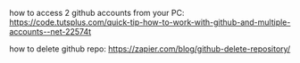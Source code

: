 how to access 2 github accounts from your PC:
https://code.tutsplus.com/quick-tip-how-to-work-with-github-and-multiple-accounts--net-22574t

how to delete github repo:
https://zapier.com/blog/github-delete-repository/
